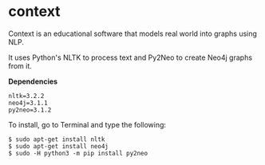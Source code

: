 # context
Context is an educational software that models real world into graphs using NLP.

It uses Python's NLTK to process text and Py2Neo to create Neo4j graphs from it. 

**Dependencies**
```
nltk=3.2.2
neo4j=3.1.1
py2neo=3.1.2
```

To install, go to Terminal and type the following:
```
$ sudo apt-get install nltk
$ sudo apt-get install neo4j
$ sudo -H python3 -m pip install py2neo
```

